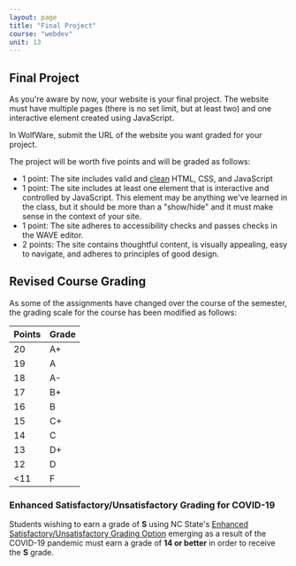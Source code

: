```yaml
---
layout: page
title: "Final Project"
course: "webdev"
unit: 13
---
```


## Final Project
As you're aware by now, your website is your final project. The website must have multiple pages (there is no set limit, but at least two) and one interactive element created using JavaScript. 

In WolfWare, submit the URL of the website you want graded for your project.

The project will be worth five points and will be graded as follows:

* 1 point: The site includes valid and [clean](https://mjsamberg.github.io/courses/webdev/design/refactor/refactor.html) HTML, CSS, and JavaScript
* 1 point: The site includes at least one element that is interactive and controlled by JavaScript. This element may be anything we've learned in the class, but it should be more than a "show/hide" and it must make sense in the context of your site.
* 1 point: The site adheres to accessibility checks and passes checks in the WAVE editor.
* 2 points: The site contains thoughtful content, is visually appealing, easy to navigate, and adheres to principles of good design.

## Revised Course Grading
As some of the assignments have changed over the course of the semester, the grading scale for the course has been modified as follows:

<table class="table table-bordered table-striped">
<thead>
<tr>
<th scope="col">Points</th>
<th scope="col">Grade</th>
</tr>
</thead>
<tbody>
<tr>
<td>20</td>
<td>A+</td>
</tr>
<tr>
<td>19</td>
<td>A</td>
</tr>
<tr>
<td>18</td>
<td>A-</td>
</tr>
<tr>
<td>17</td>
<td>B+</td>
</tr>
<tr>
<td>16</td>
<td>B</td>
</tr>
<tr>
<td>15</td>
<td>C+</td>
</tr>
<tr>
<td>14</td>
<td>C</td>
</tr>
<tr>
<td>13</td>
<td>D+</td>
</tr>
<tr>
<td>12</td>
<td>D</td>
</tr>
<tr>
<td>&lt;11</td>
<td>F</td>
</tr>
</tbody>
</table>

### Enhanced Satisfactory/Unsatisfactory Grading for COVID-19
Students wishing to earn a grade of **S** using NC State's [Enhanced Satisfactory/Unsatisfactory Grading Option](https://studentservices.ncsu.edu/your-resources/covid-19/spring2020-sat-grading/) emerging as a result of the COVID-19 pandemic must earn a grade of **14 or better** in order to receive the **S** grade. 